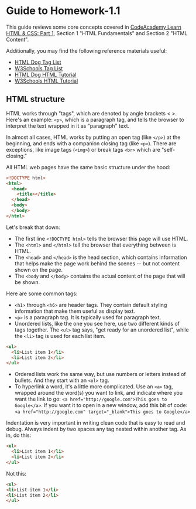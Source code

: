# Guide to Homework-1.1

This guide reviews some core concepts covered in [CodeAcademy Learn HTML & CSS: Part 1](https://www.codecademy.com/learn/learn-html-css), Section 1 "HTML Fundamentals" and Section 2 "HTML Content".

Additionally, you may find the following reference materials useful:

* [HTML Dog Tag List](http://www.htmldog.com/reference/htmltags/)
* [W3Schools Tag List](http://www.w3schools.com/tags/default.asp)
* [HTML Dog HTML Tutorial](http://www.htmldog.com/guides/html/beginner/)
* [W3Schools HTML Tutorial](http://www.w3schools.com/html/)

## HTML structure

HTML works through "tags", which are denoted by angle brackets < >.  Here's an example: `<p>`, which is a paragraph tag, and tells the browser to interpret the text wrapped in it as "paragraph" text.

In almost all cases, HTML works by putting an open tag (like `</p>`) at the beginning, and ends with a companion closing tag (like `<p>`). There are exceptions, like image tags (`<img>`) or break tags `<br>` which are "self-closing."  

All HTML web pages have the same basic structure under the hood:

```html
<!DOCTYPE html>
<html>
  <head>
    <title></title>
  </head>
  <body>
  </body>
</html>
```

Let's break that down:

* The first line `<!DOCTYPE html>` tells the browser this page will use HTML.
* The `<html>` and `</html>` tell the browser that everything between is HTML.
* The `<head>` and `</head>` is the head section, which contains information that helps make the page work behind the scenes -- but not content shown on the page.
* The `<body` and `</body>` contains the actual content of the page that will be shown.

Here are some common tags:

* `<h1>` through `<h6>` are header tags.  They contain default styling information that make them useful as display text.
* `<p>` is a paragraph tag.  It is typically used for paragraph text.
* Unordered lists, like the one you see here, use two different kinds of tags together. The `<ul>` tag says, "get ready for an unordered list", while the `<li>` tag is used for each list item.
```html
<ul>
  <li>List item 1</li>
  <li>List item 2</li>
</ul>
```

* Ordered lists work the same way, but use numbers or letters instead of bullets. And they start with an `<ol>` tag.
* To hyperlink a word, it's a little more complicated.  Use an `<a>` tag, wrapped around the word(s) you want to link, and indicate where you want the link to go: `<a href="http://google.com">This goes to Google</a>`.  If you want it to open in a new window, add this bit of code: `<a href="http://google.com" target="_blank">This goes to Google</a>`

Indentation is very important in writing clean code that is easy to read and debug.  Always indent by two spaces any tag nested within another tag.  As in, do this:

```html
<ul>
  <li>List item 1</li>
  <li>List item 2</li>
</ul>
```

Not this:

```html
<ul>
<li>List item 1</li>
<li>List item 2</li>
</ul>
```   
